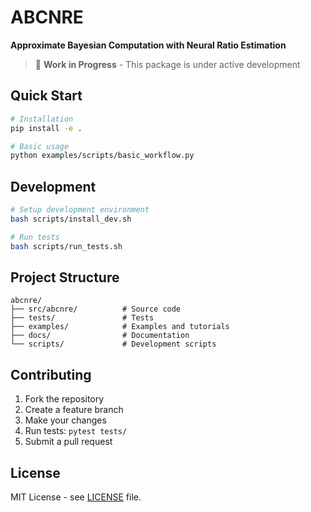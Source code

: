 # ABCNRE

**Approximate Bayesian Computation with Neural Ratio Estimation**

> 🚧 **Work in Progress** - This package is under active development

## Quick Start

```bash
# Installation
pip install -e .

# Basic usage
python examples/scripts/basic_workflow.py
```

## Development

```bash
# Setup development environment
bash scripts/install_dev.sh

# Run tests
bash scripts/run_tests.sh
```

## Project Structure

```
abcnre/
├── src/abcnre/          # Source code
├── tests/               # Tests
├── examples/            # Examples and tutorials  
├── docs/                # Documentation
└── scripts/             # Development scripts
```

## Contributing

1. Fork the repository
2. Create a feature branch
3. Make your changes
4. Run tests: `pytest tests/`
5. Submit a pull request

## License

MIT License - see [LICENSE](LICENSE) file.
